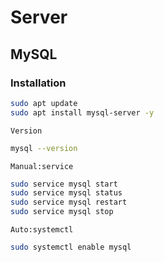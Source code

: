 # Server

## MySQL
### Installation

```bash
sudo apt update
sudo apt install mysql-server -y
```

`Version`
```bash
mysql --version
```

`Manual:service`
```bash
sudo service mysql start
sudo service mysql status
sudo service mysql restart
sudo service mysql stop
```

`Auto:systemctl`
```bash
sudo systemctl enable mysql
```
